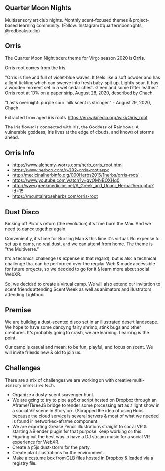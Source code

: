 ## Quarter Moon Nights
Multisensory art club nights.
Monthly scent-focused themes & project-based learning community.
(Follow: Instagram #quartermoonnights, @redbeakstudio)

## Orris
The Quarter Moon Night scent theme for Virgo season 2020 is **Orris**.

Orris root comes from the Iris.

"Orris is fine and full of violet-blue waves. It feels like a soft powder and has a light tickling which can swerve into fresh baby-spit up. Lightly sour. It has a wooden moment set in a wet cedar chest.
Green and some bitter leather."
Orris root at 10% on a paper strip, August 28, 2020, described by Chach.

"Lasts overnight: purple sour milk scent is stronger." - August 29, 2020, Chach.

Extracted from aged iris roots. https://en.wikipedia.org/wiki/Orris_root

The Iris flower is connected with Iris, the Goddess of Rainbows.
A vulnerable goddess, Iris lives at the edge of clouds, and knows of storms ahead.

## Orris Info
* https://www.alchemy-works.com/herb_orris_root.html
* https://www.herbco.com/c-282-orris-root.aspx
* http://medicinalherbinfo.org/000Herbs2016/1herbs/orris-root/
* https://www.youtube.com/watch?v=gvOMNBOXHq0
* http://www.greekmedicine.net/A_Greek_and_Unani_Herbal/herb.php?id=15
* https://mountainroseherbs.com/orris-root

## Dust Disco
Kicking off Pluto's return (the revolution) it's time burn the Man.
And we need to dance together again.

Conveniently, it's time for Burning Man & this time it's virtual.
No expense to set up a camp, no real dust, and we can attend from home. The theme is "the Multiverse."

It's a technical challenge (& expense in that regard), but is also a technical challenge that can be performed over the regular Web & made accessible for future projects, so we decided to go for it & learn more about social WebXR.

So, we decided to create a virtual camp. We will also extend our invitation to scent friends attending Scent Week as well as animators and illustrators attending Lightbox.

## Premise
We are building a dust-scented disco set in an illustrated desert landscape. We hope to have some dancying fairy shrimp, stink bugs and other creatures. It's probably going to crash, we are learning. Learning is the point.

Our camp is casual and meant to be fun, playful, and focus on scent.
We will invite friends new & old to join us.

## Challenges
There are a mix of challenges we are working on with creative multi-sensory immersive tech.

* Organize a dusty-scent scavenger hunt.
* We are going to try to pipe a p5xr script hosted on Dropbox through an Aframe/ThreeJS bridge to render some processing art as a light show in a social VR scene in Storybox. (Scrapped the idea of using Hubs because the cloud service is several servers & most of what we needed is found in networked-aframe component.)
* We are exporting Grease Pencil illustrations straight to social VR & starting a Blender plugin for that purpose. Keep working on this.
* Figuring out the best way to have a DJ stream music for a social VR experience for WebXR.
* Create a p5js dust-storm for the party.
* Create plant illustrations for the environment.
* Make a costume box from GLB files hosted in Dropbox & loaded via a registry file.
